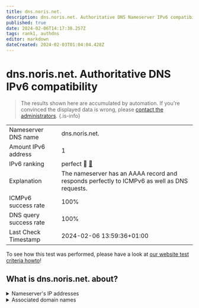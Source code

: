 ```yaml
---
title: dns.noris.net.
description: dns.noris.net. Authoritative DNS Nameserver IPv6 compatibility
published: true
date: 2024-02-06T14:17:38.257Z
tags: rank1, authdns
editor: markdown
dateCreated: 2024-02-03T01:04:04.428Z
---
```


# dns.noris.net. Authoritative DNS IPv6 compatibility

> The results shown here are accumulated by automation. If you're convinced the displayed data is wrong, please [contact the administrators](/howto/chat). 
{.is-info}




|   |   |
| - | - |
| Nameserver DNS name | dns.noris.net.
| Amount IPv6 address | 1
| IPv6 ranking | perfect :1st_place_medal: [🔗](/howto/ranking) |
| Explanation | The nameserver has an AAAA record and responds perfectly to ICMPv6 as well as DNS requests. |
| ICMPv6 success rate | 100%|
| DNS query success rate | 100% |
| Last Check Timestamp | 2024-02-06 13:59:36+01:00 |

To see how this test was performed, please have a look at [our website test criteria howto](/howto/testcriteria/authdns)!


## What is dns.noris.net. about?




<details>
<summary>Nameserver's IP addresses</summary>

2001:780:53d1::53

</details>



<details>
<summary>Associated domain names</summary>

www.noris.de

</details>
